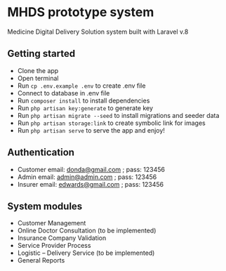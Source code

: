 # MHDS prototype system

Medicine Digital Delivery Solution system built with Laravel v.8

## Getting started

* Clone the app
* Open terminal
* Run ```cp .env.example .env``` to create .env file
* Connect to database in .env file
* Run ```composer install``` to install dependencies
* Run ```php artisan key:generate``` to generate key
* Run ```php artisan migrate --seed``` to install migrations and seeder data
* Run ```php artisan storage:link``` to create symbolic link for images
* Run ```php artisan serve``` to serve the app and enjoy!

## Authentication

* Customer email: donda@gmail.com ; pass: 123456
* Admin email: admin@admin.com ;  pass: 123456
* Insurer email: edwards@gmail.com ; pass: 123456

## System modules

* Customer Management
* Online Doctor Consultation (to be implemented)
* Insurance Company Validation
* Service Provider Process
* Logistic – Delivery Service (to be implemented)
* General Reports